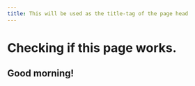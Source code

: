 ```yaml
---
title: This will be used as the title-tag of the page head
---
```


# Checking if this page works.
## Good morning!
